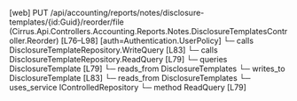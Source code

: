 [web] PUT /api/accounting/reports/notes/disclosure-templates/{id:Guid}/reorder/file  (Cirrus.Api.Controllers.Accounting.Reports.Notes.DisclosureTemplatesController.Reorder)  [L76–L98] [auth=Authentication.UserPolicy]
  └─ calls DisclosureTemplateRepository.WriteQuery [L83]
  └─ calls DisclosureTemplateRepository.ReadQuery [L79]
  └─ queries DisclosureTemplate [L79]
    └─ reads_from DisclosureTemplates
  └─ writes_to DisclosureTemplate [L83]
    └─ reads_from DisclosureTemplates
  └─ uses_service IControlledRepository<DisclosureTemplate>
    └─ method ReadQuery [L79]


